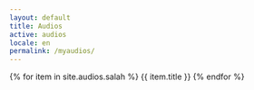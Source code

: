 ```yaml
---
layout: default
title: Audios
active: audios
locale: en
permalink: /myaudios/
---
```


{% for item in site.audios.salah %}
{{ item.title }}
{% endfor %}
